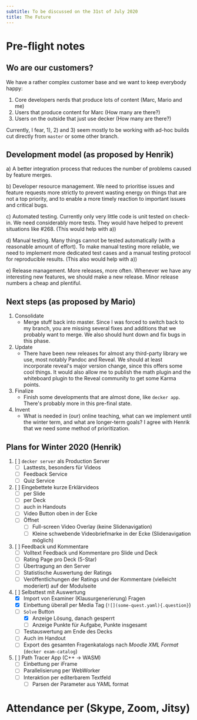 ```yaml
---
subtitle: To be discussed on the 31st of July 2020
title: The Future
---
```


# Pre-flight notes

## Wo are our customers?

We have a rather complex customer base and we want to keep everybody
happy:

1)  Core developers nerds that produce lots of content (Marc, Mario and
    me)
2)  Users that produce content for Marc (How many are there?)
3)  Users on the outside that just use decker (How many are there?)

Currently, I fear, 1), 2) and 3) seem mostly to be working with ad-hoc
builds cut directly from `master` or some other branch.

## Development model (as proposed by Henrik)

a)  A better integration process that reduces the number of problems
    caused by feature merges.

b)  Developer resource management. We need to prioritise issues and
    feature requests more strictly to prevent wasting energy on things
    that are not a top priority, and to enable a more timely reaction to
    important issues and critical bugs.

c)  Automated testing. Currently only very little code is unit tested on
    check-in. We need considerably more tests. They would have helped to
    prevent situations like \#268. (This would help with a))

d)  Manual testing. Many things cannot be tested automatically (with a
    reasonable amount of effort). To make manual testing more reliable,
    we need to implement more dedicated test cases and a manual testing
    protocol for reproducible results. (This also would help with a))

e)  Release management. More releases, more often. Whenever we have any
    interesting new features, we should make a new release. Minor
    release numbers a cheap and plentiful.

## Next steps (as proposed by Mario)

1)  Consolidate
    -   Merge stuff back into master. Since I was forced to switch back
        to my branch, you are missing several fixes and additions that
        we probably want to merge. We also should hunt down and fix bugs
        in this phase.
2)  Update
    -   There have been new releases for almost any third-party library
        we use, most notably Pandoc and Reveal. We should at least
        incorporate reveal's major version change, since this offers
        some cool things. It would also allow me to publish the math
        plugin and the whiteboard plugin to the Reveal community to get
        some Karma points.
3)  Finalize
    -   Finish some developments that are almost done, like
        `decker app`. There's probably more in this pre-final state.
4)  Invent
    -   What is needed in (our) online teaching, what can we implement
        until the winter term, and what are longer-term goals? I agree
        with Henrik that we need some method of prioritization.

## Plans for Winter 2020 (Henrik)

1.  [ ] `decker server` als Production Server
    -   [ ] Lasttests, besonders für Videos
    -   [ ] Feedback Service
    -   [ ] Quiz Service
2.  [ ] Eingebettete kurze Erklärvideos
    -   [ ] per Slide
    -   [ ] per Deck
    -   [ ] auch in Handouts
    -   [ ] Video Button oben in der Ecke
    -   [ ] Öffnet
        -   [ ] Full-screen Video Overlay (keine Slidenavigation)
        -   [ ] Kleine schwebende Videobriefmarke in der Ecke
            (Slidenavigation möglich)
3.  [ ] Feedback und Kommentare
    -   [ ] Volltext Feedback und Kommentare pro Slide und Deck
    -   [ ] Rating Page pro Deck (5-Star)
    -   [ ] Übertragung an den Server
    -   [ ] Statistische Auswertung der Ratings
    -   [ ] Veröffentlichungen der Ratings und der Kommentare
        (vielleicht moderiert) auf der Modulseite
4.  [ ] Selbsttest mit Auswertung
    -   [x] Import von Examiner (Klausurgenerierung) Fragen
    -   [x] Einbettung überall per Media Tag
        (`![](some-quest.yaml){.question}`)
    -   [ ] `Solve` Button
        -   [x] Anzeige Lösung, danach gesperrt
        -   [ ] Anzeige Punkte für Aufgabe, Punkte insgesamt
    -   [ ] Testauswertung am Ende des Decks
    -   [ ] Auch im Handout
    -   [ ] Export des gesamten Fragenkatalogs nach *Moodle XML Format*
        (`decker exam-catalog`)
5.  [ ] Path Tracer App (C++ -\> WASM)
    -   [ ] Einbettung per iFrame
    -   [ ] Parallelisierung per WebWorker
    -   [ ] Interaktion per editerbarem Textfeld
        -   [ ] Parsen der Parameter aus YAML format

# Attendance per (Skype, Zoom, Jitsy)
